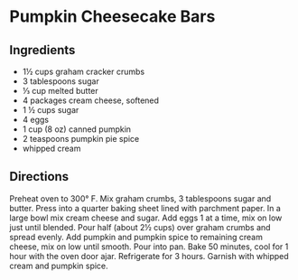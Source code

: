 # Pumpkin Cheesecake Bars

## Ingredients

- 1½ cups graham cracker crumbs
- 3 tablespoons sugar
- ⅓ cup melted butter
- 4 packages cream cheese, softened
- 1 ½ cups sugar
- 4 eggs
- 1 cup (8 oz) canned pumpkin
- 2 teaspoons pumpkin pie spice
- whipped cream

## Directions

Preheat oven to 300° F. Mix graham crumbs, 3 tablespoons sugar and butter.
Press into a quarter baking sheet lined with parchment paper. In a large bowl
mix cream cheese and sugar. Add eggs 1 at a time, mix on low just until
blended. Pour half (about 2½ cups) over graham crumbs and spread evenly. Add
pumpkin and pumpkin spice to remaining cream cheese, mix on low until smooth.
Pour into pan. Bake 50 minutes, cool for 1 hour with the oven door ajar.
Refrigerate for 3 hours. Garnish with whipped cream and pumpkin spice.
